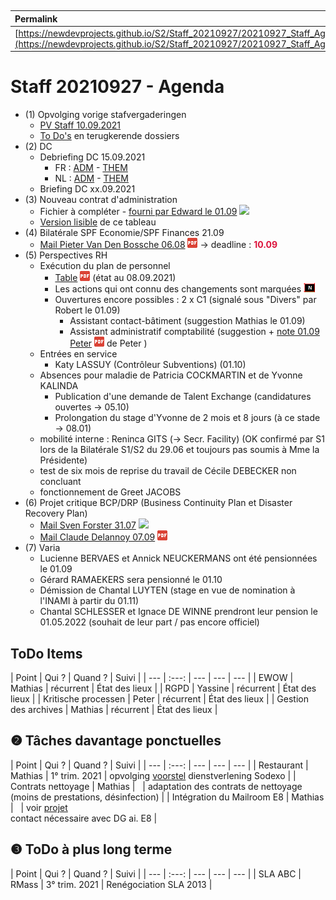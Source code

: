 <link rel="stylesheet" href="https://newdevprojects.github.io/S2/S2.css">
<link rel="stylesheet" href="S2.css">

&nbsp;

| Permalink |
| :--- |
| [https://newdevprojects.github.io/S2/Staff_20210927/20210927_Staff_Agenda.html](https://newdevprojects.github.io/S2/Staff_20210927/20210927_Staff_Agenda.html) | 

# Staff 20210927 - Agenda

* (1) Opvolging vorige stafvergaderingen
	* [PV Staff 10.09.2021](https://newdevprojects.github.io/S2/Staff_20210910/20210910_Staff_PV.html)
	* [To Do's](#todo) en terugkerende dossiers
* (2) DC 
	* Debriefing DC 15.09.2021
		* FR : [ADM](https://newdevprojects.github.io/S2/Staff/20210915_Adm_FR.pdf) - [THEM](https://newdevprojects.github.io/S2/Staff/20210915_Them_FR.pdf)
		* NL : [ADM](https://newdevprojects.github.io/S2/Staff/20210915_Adm_NL.pdf) - [THEM](https://newdevprojects.github.io/S2/Staff/20210915_Them_NL.pdf)
	* Briefing DC xx.09.2021
* (3) Nouveau contrat d'administration
	* Fichier à compléter - [fourni par Edward le 01.09](20210901_Contrat_adm_Doc_GroupeMoors.xlsx) ![](excel.png)
	* [Version lisible](https://collectednotes.com/bobjr1/table-lisible) de ce tableau
* (4) Bilatérale SPF Economie/SPF Finances 21.09 
	* [Mail Pieter Van Den Bossche 06.08](Mail_PVdBossche_20210806.pdf) ![](pdf.png) &rarr; deadline : <font color="crimson"><b>10.09</b></font>
* (5) Perspectives RH
	* Exécution du plan de personnel
		* [Table](TablePlansPersonnel_20210908.pdf) ![](pdf.png) (état au 08.09.2021)
		* Les actions qui ont connu des changements sont marquées ![](table_NEW.png)
		* Ouvertures encore possibles : 2 x C1 (signalé sous "Divers" par Robert le 01.09)
			* Assistant contact-bâtiment (suggestion Mathias le 01.09)
			* Assistant administratif comptabilité (suggestion + [note 01.09 Peter](nota_pensionering_20210901.pdf) ![](pdf.png) de Peter )
	* Entrées en service
		* Katy LASSUY (Contrôleur Subventions) (01.10)
	* Absences pour maladie de Patricia COCKMARTIN et de Yvonne KALINDA
		* Publication d'une demande de Talent Exchange (candidatures ouvertes &rarr; 05.10)
		* Prolongation du stage d'Yvonne de 2 mois et 8 jours (à ce stade &rarr; 08.01)
	* mobilité interne : Reninca GITS (&rarr;  Secr. Facility) (OK confirmé par S1 lors de la Bilatérale S1/S2 du 29.06 et toujours pas soumis à Mme la Présidente)
	* test de six mois de reprise du travail de Cécile DEBECKER non concluant
	* fonctionnement de Greet JACOBS 
* (6) Projet critique BCP/DRP (Business Continuity Plan et Disaster Recovery Plan)
	* [Mail Sven Forster 31.07](Mail_SForster_20210731.eml) ![](eml.png)
	* [Mail Claude Delannoy 07.09](Mail_ClDelannoy_20210907.pdf) ![](pdf.png)
* (7) Varia
	* Lucienne BERVAES et Annick NEUCKERMANS ont été pensionnées le 01.09
	* Gérard RAMAEKERS sera pensionné le 01.10
	* Démission de Chantal LUYTEN (stage en vue de nomination à l'INAMI à partir du 01.11)
	* Chantal SCHLESSER et Ignace DE WINNE prendront leur pension le 01.05.2022 (souhait de leur part / pas encore officiel)
	
<a name="todo"> </a>

## ToDo Items

| Point | Qui ? | Quand ? | Suivi |
| --- | :---: | --- | --- | --- |
| EWOW | Mathias | récurrent | &Eacute;tat des lieux |
| RGPD | Yassine | récurrent | &Eacute;tat des lieux |
| Kritische processen | Peter | récurrent | &Eacute;tat des lieux |
| Gestion des archives | Mathias | récurrent | &Eacute;tat des lieux |

## &#10103; Tâches davantage ponctuelles

| Point | Qui ? | Quand ? | Suivi |
| --- | :---: | --- | --- | --- |
| Restaurant | Mathias | 1° trim. 2021 | opvolging [voorstel](https://newdevprojects.github.io/S2/Staff_20210107/20210107_Sodexo_aangepaste_werking.pdf) dienstverlening Sodexo |
| Contrats nettoyage | Mathias | &nbsp; | adaptation des contrats de nettoyage (moins de prestations, désinfection) |
| Intégration du Mailroom E8 | Mathias | &nbsp; | voir [projet](https://newdevprojects.github.io/S2/Staff_20210204/Nota_verzendingsdienst_E8.pdf)<br>contact nécessaire avec DG ai. E8 |

## &#10104; ToDo à plus long terme

| Point | Qui ? | Quand ? | Suivi |
| --- | :---: | --- | --- | --- |
| SLA ABC | RMass | 3° trim. 2021 | Renégociation SLA 2013 |
